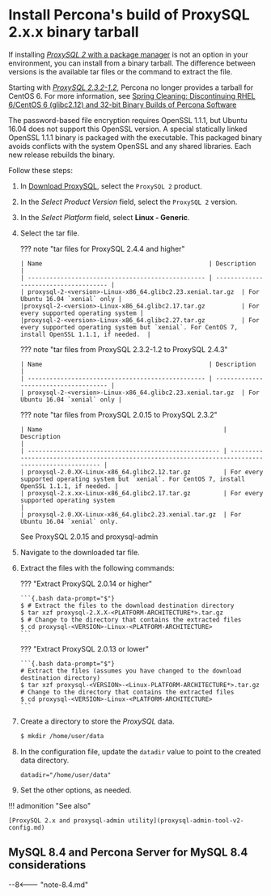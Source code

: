 # Install Percona's build of ProxySQL 2.x.x binary tarball

If installing [_ProxySQL 2_ with a package manager](install-v2.md) is not an option in your environment, you can install from a binary tarball. The difference between versions is the available tar files or the command to extract the file.

Starting with [_ProxySQL 2.3.2-1.2_](release-notes-2.3.2-1.md), Percona no longer provides a tarball for CentOS 6. For more information, see [Spring Cleaning: Discontinuing RHEL 6/CentOS 6 (glibc2.12) and 32-bit Binary Builds of Percona Software](https://www.percona.com/blog/spring-cleaning-discontinuing-rhel-6-centos-6-glibc-2-12-and-32-bit-binary-builds-of-percona-software/)

The password-based file encryption requires OpenSSL 1.1.1, but Ubuntu 16.04 does not support this OpenSSL version. A special statically linked OpenSSL 1.1.1 binary is packaged with the executable. This packaged binary avoids conflicts with the system OpenSSL and any shared libraries. Each new release rebuilds the binary.

Follow these steps:

1.  In [Download ProxySQL](https://www.percona.com/downloads/proxysql/), select the `ProxySQL 2` product.

2.  In the _Select Product Version_ field, select the `ProxySQL 2` version.

3.  In the _Select Platform_ field, select **Linux - Generic**.

4.  Select the tar file.

    ??? note "tar files for ProxySQL 2.4.4 and higher"

        | Name                                              | Description                           |
        | ------------------------------------------------- | ------------------------------------- |
        | proxysql-2-<version>-Linux-x86_64.glibc2.23.xenial.tar.gz  | For Ubuntu 16.04 `xenial` only |
        |proxysql-2-<version>-Linux-x86_64.glibc2.17.tar.gz          | For every supported operating system |
        |proxysql-2-<version>-Linux-x86_64.glibc2.27.tar.gz          | For every supported operating system but `xenial`. For CentOS 7, install OpenSSL 1.1.1, if needed.  |

    ??? note "tar files from ProxySQL 2.3.2-1.2 to ProxySQL 2.4.3"

        | Name                                              | Description                           |
        | ------------------------------------------------- | ------------------------------------- |
        | proxysql-2-<version>-Linux-x86_64.glibc2.23.xenial.tar.gz  | For Ubuntu 16.04 `xenial` only |

    ??? note "tar files from ProxySQL 2.0.15 to ProxySQL 2.3.2"

        | Name                                                  | Description                                                                                        |
        | ----------------------------------------------------- | -------------------------------------------------------------------------------------------------- |
        | proxysql-2.0.XX-Linux-x86_64.glibc2.12.tar.gz         | For every supported operating system but `xenial`. For CentOS 7, install OpenSSL 1.1.1, if needed. |
        | proxysql-2.x.xx-Linux-x86_64.glibc2.17.tar.gz         | For every supported operating system                                                               |
        | proxysql-2.0.XX-Linux-x86_64.glibc2.23.xenial.tar.gz  | For Ubuntu 16.04 `xenial` only.

    See ProxySQL 2.0.15 and proxysql-admin

5.  Navigate to the downloaded tar file.

6.  Extract the files with the following commands:

    ??? "Extract ProxySQL 2.0.14 or higher"

        ```{.bash data-prompt="$"}
        $ # Extract the files to the download destination directory
        $ tar xzf proxysql-2.X.X-<PLATFORM-ARCHITECTURE*>.tar.gz
        $ # Change to the directory that contains the extracted files
        $ cd proxysql-<VERSION>-Linux-<PLATFORM-ARCHITECTURE>
        ```

    ??? "Extract ProxySQL 2.0.13 or lower"

        ```{.bash data-prompt="$"}
        # Extract the files (assumes you have changed to the download destination directory)
        $ tar xzf proxysql-<VERSION>-<Linux-PLATFORM-ARCHITECTURE*>.tar.gz
        # Change to the directory that contains the extracted files
        $ cd proxysql-<VERSION>-Linux-<PLATFORM-ARCHITECTURE>
        ```

7.  Create a directory to store the _ProxySQL_ data.

      ```{.bash data-prompt="$"}
      $ mkdir /home/user/data
      ```

8.  In the configuration file, update the `datadir` value to point
    to the created data directory.

      ```{.text .no-copy}
      datadir="/home/user/data"
      ```

9.  Set the other options, as needed.

!!! admonition "See also"

    [ProxySQL 2.x and proxysql-admin utility](proxysql-admin-tool-v2-config.md)

## MySQL 8.4 and Percona Server for MySQL 8.4 considerations

--8<--- "note-8.4.md"